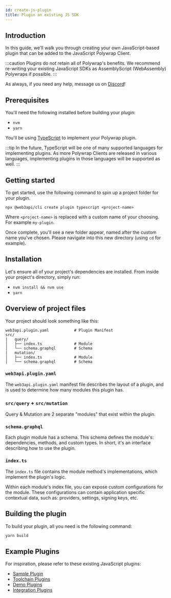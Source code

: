 ```yaml
---
id: create-js-plugin
title: Plugin an existing JS SDK
---
```


## **Introduction**

In this guide, we'll walk you through creating your own JavaScript-based plugin that can be added to the JavaScript Polywrap Client.

:::caution
Plugins do not retain all of Polywrap's benefits. We recommend re-writing your existing JavaScript SDKs as AssemblyScript (WebAssembly) Polywraps if possible.
:::

As always, if you need any help, message us on [Discord](https://discord.com/invite/Z5m88a5qWu)!

## **Prerequisites**

You'll need the following installed before building your plugin:

- `nvm`
- `yarn`

You'll be using [TypeScript](https://www.typescriptlang.org/) to implement your Polywrap plugin.

:::tip
In the future, TypeScript will be one of many supported languages for implementing plugins. As more Polywrap Clients are released in various languages, implementing plugins in those languages will be supported as well.
:::

## **Getting started**

To get started, use the following command to spin up a project folder for your plugin.

```
npx @web3api/cli create plugin typescript <project-name>
```

Where `<project-name>` is replaced with a custom name of your choosing. For example `my-plugin`.

Once complete, you'll see a new folder appear, named after the custom name you've chosen. Please navigate into this new directory (using `cd` for example).

## **Installation**

Let's ensure all of your project's dependencies are installed. From inside your project's directory, simply run:

- `nvm install && nvm use`
- `yarn`

## **Overview of project files**

Your project should look something like this:

```
web3api.plugin.yaml           # Plugin Manifest
src/
|   query/
│   ├── index.ts              # Module
│   └── schema.graphql        # Schema
|   mutation/
│   ├── index.ts              # Module
│   └── schema.graphql        # Schema
```

### **`web3api.plugin.yaml`**
The `web3api.plugin.yaml` manifest file describes the layout of a plugin, and is used to determine how many modules this plugin has.

### **`src/query` + `src/mutation`**
Query & Mutation are 2 separate "modules" that exist within the plugin.

### **`schema.graphql`**

Each plugin module has a schema. This schema defines the module's: dependencies, methods, and custom types. In short, it's an interface describing how to use the plugin.

### **`index.ts`**
The `index.ts` file contains the module method's implementations, which implement the plugin's logic.

Within each module's index file, you can expose custom configurations for the module. These configurations can contain application specific contextual data, such as: providers, settings, signing keys, etc.

## **Building the plugin**

To build your plugin, all you need is the following command:

```bash
yarn build
```

## **Example Plugins**

For inspiration, please refer to these existing JavaScript plugins:
* [Sample Plugin](https://github.com/polywrap/monorepo/tree/prealpha/packages/templates/plugin/typescript)
* [Toolchain Plugins](https://github.com/polywrap/monorepo/tree/prealpha/packages/js/plugins)
* [Demo Plugins](https://github.com/polywrap/demos)
* [Integration Plugins](https://github.com/polywrap/integrations)
